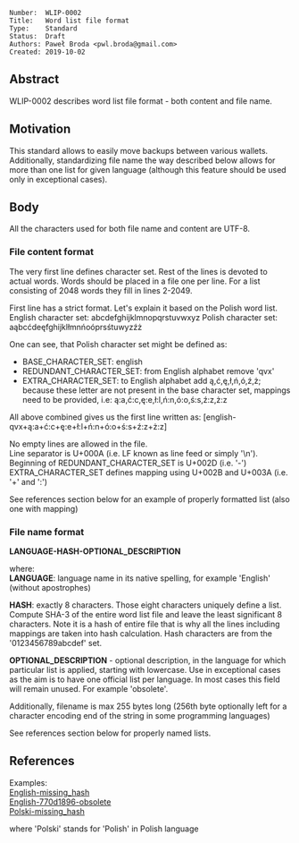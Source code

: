 ```
Number:  WLIP-0002
Title:   Word list file format
Type:    Standard
Status:  Draft
Authors: Paweł Broda <pwl.broda@gmail.com>
Created: 2019-10-02
```

## Abstract

WLIP-0002 describes word list file format - both content and file name.

## Motivation

This standard allows to easily move backups between various wallets. Additionally, standardizing file name the way described below
allows for more than one list for given language (although this feature should be used only in exceptional cases). 

## Body

All the characters used for both file name and content are UTF-8.

### File content format
The very first line defines character set.
Rest of the lines is devoted to actual words. Words should be placed in a file one per line.
For a list consisting of 2048 words they fill in lines 2-2049.

First line has a strict format. Let's explain it based on the Polish word list.
English character set: abcdefghijklmnopqrstuvwxyz
Polish character set: aąbcćdeęfghijklłmnńoóprsśtuwyzźż

One can see, that Polish character set might be defined as:
- BASE_CHARACTER_SET: english
- REDUNDANT_CHARACTER_SET: from English alphabet remove 'qvx'
- EXTRA_CHARACTER_SET: to English alphabet add ą,ć,ę,ł,ń,ó,ź,ż; because these letter are not present in the base
character set, mappings need to be provided, i.e: ą:a,ć:c,ę:e,ł:l,ń:n,ó:o,ś:s,ź:z,ż:z

All above combined gives us the first line written as:
[english-qvx+ą:a+ć:c+ę:e+ł:l+ń:n+ó:o+ś:s+ź:z+ż:z]

No empty lines are allowed in the file.  
Line separator is U+000A (i.e. LF known as line feed or simply '\n').
Beginning of REDUNDANT_CHARACTER_SET is U+002D (i.e. '-')  
EXTRA_CHARACTER_SET defines mapping using U+002B and U+003A (i.e. '+' and ':')

See references section below for an example of properly formatted list (also one with mapping)

### File name format
**LANGUAGE-HASH-OPTIONAL_DESCRIPTION**

where:  
**LANGUAGE**: language name in its native spelling, for example 'English' (without apostrophes)

**HASH**: exactly 8 characters. Those eight characters uniquely define a list. Compute SHA-3 of the entire word list
file and leave the least significant 8 characters. Note it is a hash of entire file that is why all the lines
including mappings are taken into hash calculation. Hash characters are from the '0123456789abcdef' set.

**OPTIONAL_DESCRIPTION** - optional description, in the language for which particular list is applied, starting with lowercase.
Use in exceptional cases as the aim is to have one official list per language. In most cases this field will remain unused. For example 'obsolete'.
 
Additionally, filename is max 255 bytes long (256th byte optionally left for a character encoding end of the string in some programming languages)

See references section below for properly named lists.

## References
Examples:  
[English-missing_hash](wlip-0003/english-missing_hash)  
[English-770d1896-obsolete](wlip-0003/english-770d1896-obsolete)  
[Polski-missing_hash](wlip-0003/polski-missing_hash)  

where 'Polski' stands for 'Polish' in Polish language
